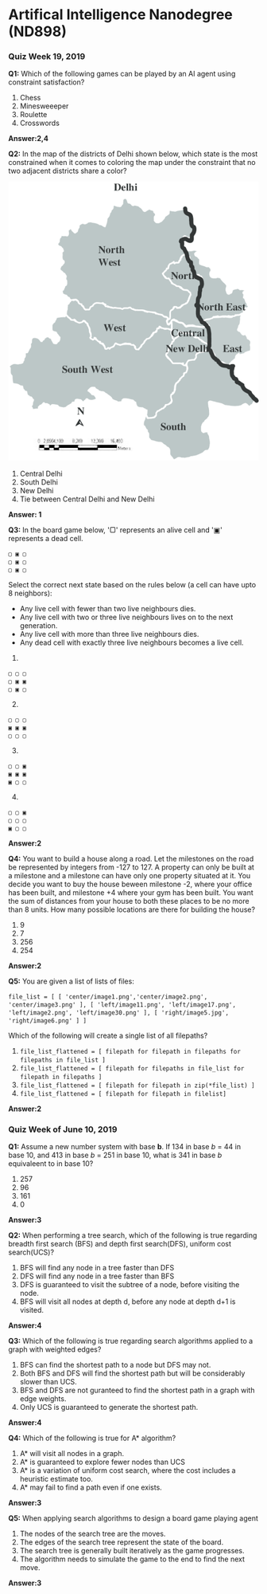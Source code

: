 # Artifical Intelligence Nanodegree (ND898)

### Quiz Week 19, 2019

**Q1:** Which of the following games can be played by an AI agent using constraint satisfaction?
1. Chess
2. Minesweeeper
3. Roulette
4. Crosswords

**Answer:2,4**

**Q2:** In the map of the districts of Delhi shown below, which state is the most constrained when it comes to coloring the map under the constraint that no two adjacent districts share a color?

![Delhi](map.png)

1. Central Delhi
2. South Delhi
3. New Delhi
4. Tie between Central Delhi and New Delhi

**Answer: 1**

**Q3:** In the board game below, '▢' represents an alive cell and '▣' represents a dead cell. 
```
▢ ▣ ▢
▢ ▣ ▢
▢ ▣ ▢
```
Select the correct next state based on the rules below (a cell can have upto 8 neighbors):

- Any live cell with fewer than two live neighbours dies.
- Any live cell with two or three live neighbours lives on to the next generation.
- Any live cell with more than three live neighbours dies.
- Any dead cell with exactly three live neighbours becomes a live cell.

1.
```
▢ ▢ ▢
▢ ▣ ▣
▢ ▣ ▢
```

2.

```
▢ ▢ ▢
▣ ▣ ▣
▢ ▢ ▢
```

3.

```
▢ ▢ ▣
▣ ▣ ▣
▣ ▢ ▢
```

4.

```
▢ ▢ ▣
▢ ▢ ▢
▣ ▢ ▢
```

**Answer:2**


**Q4:** You want to build a house along a road. Let the milestones on the road be represented by integers from -127 to 127. A property can only be built at a milestone and a milestone can have only one property situated at it. You decide you want to buy the house beween milestone -2, where your office has been built, and milestone +4 where your gym has been built. You want the sum of distances from your house to both these places to be no more than 8 units. How many possible locations are there for building the house?

1. 9
2. 7
3. 256
4. 254

**Answer:2**


**Q5:** You are given a list of lists of files:
```
file_list = [ [ 'center/image1.png','center/image2.png', 'center/image3.png' ], [ 'left/image11.png', 'left/image17.png', 'left/image2.png', 'left/image30.png' ], [ 'right/image5.jpg', 'right/image6.png' ] ]
```
Which of the following will create a single list of all filepaths?

1. `file_list_flattened = [ filepath for filepath in filepaths for filepaths in file_list ]`
2. `file_list_flattened = [ filepath for filepaths in file_list for filepath in filepaths ]`
3. `file_list_flattened = [ filepath for filepath in zip(*file_list) ]`
4. `file_list_flattened = [ filepath for filepath in filelist]`

**Answer:2**

### Quiz Week of June 10, 2019

**Q1:** Assume a new number system with base **b**. If 134 in base *b* = 44 in base 10, and 413 in base *b* = 251 in base 10, what is 341 in base *b* equivaleent to in base 10?

1. 257
2. 96
3. 161
4. 0

**Answer:3**

**Q2:** When performing a tree search, which of the following is true regarding breadth first search (BFS) and depth first search(DFS), uniform cost search(UCS)?

1. BFS will find any node in a tree faster than DFS
2. DFS will find any node in a tree faster than BFS
3. DFS is guaranteed to visit the subtree of a node, before visiting the node.
4. BFS will visit all nodes at depth d, before any node at depth d+1 is visited.

**Answer:4**

**Q3:** Which of the following is true regarding search algorithms applied to a graph with weighted edges?

1. BFS can find the shortest path to a node but DFS may not.
2. Both BFS and DFS will find the shortest path but will be considerably slower than UCS.
3. BFS and DFS are not guranteed to find the shortest path in a graph with edge weights.
4. Only UCS is guaranteed to generate the shortest path.

**Answer:4**

**Q4:** Which of the following is true for A* algorithm?

1. A* will visit all nodes in a graph.
2. A* is guaranteed to explore fewer nodes than UCS
3. A* is a variation of uniform cost search, where the cost includes a heuristic estimate too.
4. A* may fail to find a path even if one exists.

**Answer:3**

**Q5:** When applying search algorithms to design a board game playing agent

1. The nodes of the search tree are the moves.
2. The edges of the search tree represent the state of the board.
3. The search tree is generally built iteratively as the game progresses.
4. The algorithm needs to simulate the game to the end to find the next move.

**Answer:3**


